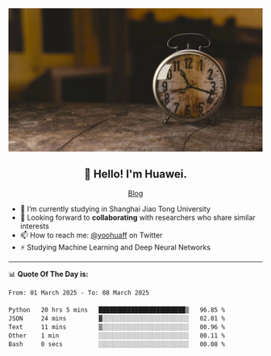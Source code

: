 <div align="center">
  <a href="https://github.com/JHW5981">
    <img src="./assets/background.jpg">
  </a>
</div>

<h2 align="center">👋 Hello! I'm Huawei.</h2>
<p align="center">
  <a href="https://blog.csdn.net/Edward__J?spm=1000.2115.3001.5343">Blog</a>
</p>


- 🔭 I’m currently studying in Shanghai Jiao Tong University
- 💬 Looking forward to **collaborating** with researchers who share similar interests
- 📫 How to reach me: [@yoohuaff](https://twitter.com/yoohuaff) on Twitter
- ⚡ Studying Machine Learning and Deep Neural Networks

-------
📊 **Quote Of The Day is:**
<!--START_SECTION:waka-->

```txt
From: 01 March 2025 - To: 08 March 2025

Python   20 hrs 5 mins   ████████████████████████▒   96.85 %
JSON     24 mins         ▓░░░░░░░░░░░░░░░░░░░░░░░░   02.01 %
Text     11 mins         ▒░░░░░░░░░░░░░░░░░░░░░░░░   00.96 %
Other    1 min           ░░░░░░░░░░░░░░░░░░░░░░░░░   00.11 %
Bash     0 secs          ░░░░░░░░░░░░░░░░░░░░░░░░░   00.08 %
```

<!--END_SECTION:waka-->
